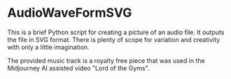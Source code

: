 # AudioWaveFormSVG
This is a brief Python script for creating a picture of an audio file. It outputs the file in SVG format. There is plenty of scope for variation and creativity with only a little imagination.

The provided music track is a royalty free piece that was used in the Midjourney AI assisted video "Lord of the Gyms".
